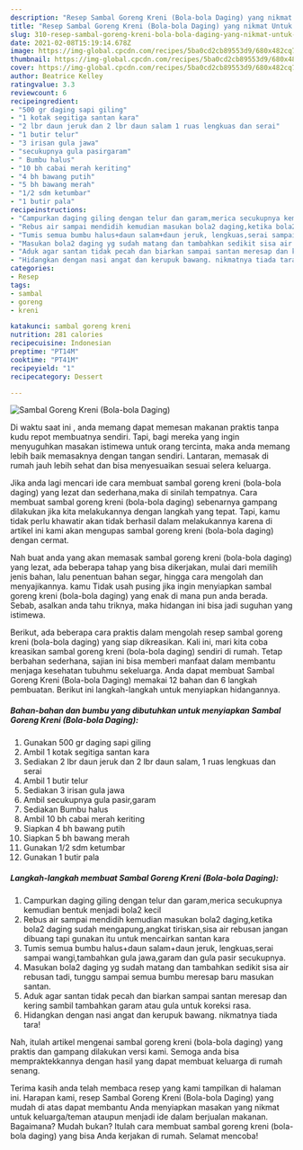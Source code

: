 ```yaml
---
description: "Resep Sambal Goreng Kreni (Bola-bola Daging) yang nikmat Untuk Jualan"
title: "Resep Sambal Goreng Kreni (Bola-bola Daging) yang nikmat Untuk Jualan"
slug: 310-resep-sambal-goreng-kreni-bola-bola-daging-yang-nikmat-untuk-jualan
date: 2021-02-08T15:19:14.678Z
image: https://img-global.cpcdn.com/recipes/5ba0cd2cb89553d9/680x482cq70/sambal-goreng-kreni-bola-bola-daging-foto-resep-utama.jpg
thumbnail: https://img-global.cpcdn.com/recipes/5ba0cd2cb89553d9/680x482cq70/sambal-goreng-kreni-bola-bola-daging-foto-resep-utama.jpg
cover: https://img-global.cpcdn.com/recipes/5ba0cd2cb89553d9/680x482cq70/sambal-goreng-kreni-bola-bola-daging-foto-resep-utama.jpg
author: Beatrice Kelley
ratingvalue: 3.3
reviewcount: 6
recipeingredient:
- "500 gr daging sapi giling"
- "1 kotak segitiga santan kara"
- "2 lbr daun jeruk dan 2 lbr daun salam 1 ruas lengkuas dan serai"
- "1 butir telur"
- "3 irisan gula jawa"
- "secukupnya gula pasirgaram"
- " Bumbu halus"
- "10 bh cabai merah keriting"
- "4 bh bawang putih"
- "5 bh bawang merah"
- "1/2 sdm ketumbar"
- "1 butir pala"
recipeinstructions:
- "Campurkan daging giling dengan telur dan garam,merica secukupnya kemudian bentuk menjadi bola2 kecil"
- "Rebus air sampai mendidih kemudian masukan bola2 daging,ketika bola2 daging sudah mengapung,angkat tiriskan,sisa air rebusan jangan dibuang tapi gunakan itu untuk mencairkan santan kara"
- "Tumis semua bumbu halus+daun salam+daun jeruk, lengkuas,serai sampai wangi,tambahkan gula jawa,garam dan gula pasir secukupnya."
- "Masukan bola2 daging yg sudah matang dan tambahkan sedikit sisa air rebusan tadi, tunggu sampai semua bumbu meresap baru masukan santan."
- "Aduk agar santan tidak pecah dan biarkan sampai santan meresap dan kering sambil tambahkan garam atau gula untuk koreksi rasa."
- "Hidangkan dengan nasi angat dan kerupuk bawang. nikmatnya tiada tara!"
categories:
- Resep
tags:
- sambal
- goreng
- kreni

katakunci: sambal goreng kreni 
nutrition: 281 calories
recipecuisine: Indonesian
preptime: "PT14M"
cooktime: "PT41M"
recipeyield: "1"
recipecategory: Dessert

---
```



![Sambal Goreng Kreni (Bola-bola Daging)](https://img-global.cpcdn.com/recipes/5ba0cd2cb89553d9/680x482cq70/sambal-goreng-kreni-bola-bola-daging-foto-resep-utama.jpg)

Di waktu  saat ini , anda memang dapat memesan makanan praktis tanpa kudu repot membuatnya sendiri. Tapi, bagi mereka yang ingin menyuguhkan masakan istimewa untuk orang tercinta, maka anda memang lebih baik memasaknya dengan tangan sendiri. Lantaran, memasak di rumah jauh lebih sehat dan bisa menyesuaikan sesuai selera keluarga.

Jika anda lagi mencari ide cara membuat sambal goreng kreni (bola-bola daging) yang lezat dan sederhana,maka di sinilah tempatnya. Cara membuat sambal goreng kreni (bola-bola daging)  sebenarnya gampang dilakukan jika kita melakukannya dengan langkah yang tepat. Tapi, kamu tidak perlu khawatir akan tidak berhasil dalam melakukannya 
karena di artikel ini kami akan mengupas sambal goreng kreni (bola-bola daging) dengan cermat.  



Nah buat anda yang akan memasak sambal goreng kreni (bola-bola daging) yang lezat, ada beberapa tahap yang bisa dikerjakan, mulai dari memilih jenis bahan, lalu penentuan bahan segar, hingga cara mengolah dan menyajikannya. kamu Tidak usah pusing jika ingin menyiapkan sambal goreng kreni (bola-bola daging) yang enak di mana pun anda berada. Sebab, asalkan anda  tahu triknya, maka hidangan ini bisa jadi suguhan yang istimewa.

Berikut, ada beberapa cara praktis  dalam mengolah resep sambal goreng kreni (bola-bola daging) yang siap dikreasikan. Kali ini, mari kita coba kreasikan sambal goreng kreni (bola-bola daging) sendiri di rumah. Tetap berbahan sederhana, sajian ini bisa memberi manfaat dalam membantu menjaga kesehatan tubuhmu sekeluarga. Anda dapat membuat Sambal Goreng Kreni (Bola-bola Daging) memakai 12 bahan dan 6 langkah pembuatan. Berikut ini langkah-langkah untuk menyiapkan hidangannya.

<!--inarticleads1-->

##### Bahan-bahan dan bumbu yang dibutuhkan untuk menyiapkan Sambal Goreng Kreni (Bola-bola Daging):

1. Gunakan 500 gr daging sapi giling
1. Ambil 1 kotak segitiga santan kara
1. Sediakan 2 lbr daun jeruk dan 2 lbr daun salam, 1 ruas lengkuas dan serai
1. Ambil 1 butir telur
1. Sediakan 3 irisan gula jawa
1. Ambil secukupnya gula pasir,garam
1. Sediakan  Bumbu halus
1. Ambil 10 bh cabai merah keriting
1. Siapkan 4 bh bawang putih
1. Siapkan 5 bh bawang merah
1. Gunakan 1/2 sdm ketumbar
1. Gunakan 1 butir pala




<!--inarticleads2-->

##### Langkah-langkah membuat Sambal Goreng Kreni (Bola-bola Daging):

1. Campurkan daging giling dengan telur dan garam,merica secukupnya kemudian bentuk menjadi bola2 kecil
1. Rebus air sampai mendidih kemudian masukan bola2 daging,ketika bola2 daging sudah mengapung,angkat tiriskan,sisa air rebusan jangan dibuang tapi gunakan itu untuk mencairkan santan kara
1. Tumis semua bumbu halus+daun salam+daun jeruk, lengkuas,serai sampai wangi,tambahkan gula jawa,garam dan gula pasir secukupnya.
1. Masukan bola2 daging yg sudah matang dan tambahkan sedikit sisa air rebusan tadi, tunggu sampai semua bumbu meresap baru masukan santan.
1. Aduk agar santan tidak pecah dan biarkan sampai santan meresap dan kering sambil tambahkan garam atau gula untuk koreksi rasa.
1. Hidangkan dengan nasi angat dan kerupuk bawang. nikmatnya tiada tara!




Nah, itulah artikel mengenai  sambal goreng kreni (bola-bola daging)  yang praktis dan gampang dilakukan versi kami. Semoga anda bisa mempraktekkannya dengan hasil yang dapat membuat keluarga di rumah senang. 

Terima kasih anda telah membaca resep yang kami tampilkan di halaman ini. Harapan kami, resep  Sambal Goreng Kreni (Bola-bola Daging) yang mudah di atas dapat membantu Anda menyiapkan masakan yang nikmat untuk keluarga/teman ataupun menjadi ide dalam berjualan makanan. Bagaimana? Mudah bukan? Itulah cara membuat sambal goreng kreni (bola-bola daging) yang bisa Anda kerjakan di rumah. Selamat mencoba!

